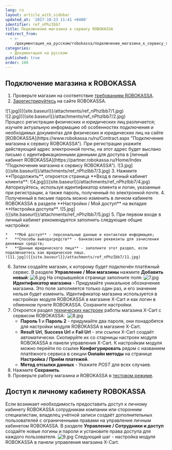 ```yaml
---
lang: ru
layout: article_with_sidebar
updated_at: '2017-10-23 11:41 +0400'
identifier: ref_nPhzIbb7
title: Подключение магазина к сервису ROBOKASSA
redirect_from:
  - >-
    /документация_на_русском/robokassa/подключение_магазина_к_сервису_robokassa.html
categories:
  - Документация на русском
published: true
order: 100
---
```



## Подключение магазина к ROBOKASSA

1.  Проверьте магазин на соответствие [требованиям ROBOKASSA](https://www.robokassa.ru/ru/Requirements.aspx "Подключение магазина к сервису ROBOKASSA"). 
2.  [Зарегистрируйтесь](https://partner.robokassa.ru/Reg/Register?culture=ru) на сайте ROBOKASSA.
    <div class="ui stackable two column grid">
  <div class="column" markdown="span">![1.jpg]({{site.baseurl}}/attachments/ref_nPhzIbb7/1.jpg)
</div>
  <div class="column" markdown="span">![2.jpg]({{site.baseurl}}/attachments/ref_nPhzIbb7/2.jpg)
</div>
</div>
Процесс регистрации физических и юридических лиц различается; изучите актуальную информацию об особенностях подключения и необходимых документах для физических и юридических лиц на сайте [ROBOKASSA](https://www.robokassa.ru/ru/Contract.aspx "Подключение магазина к сервису ROBOKASSA").
При регистрации укажите действующий адрес электронной почты, на этот адрес будет выслано письмо c идентификационными данными для доступа в [личный кабинет ROBOKASSA](https://partner.robokassa.ru/Home/Index "Подключение магазина к сервису ROBOKASSA"). 
![3.jpg]({{site.baseurl}}/attachments/ref_nPhzIbb7/3.jpg)
3.  Нажмите **Продолжить**, откроется страница **Вход в личный кабинет клиента**:
    ![4.jpg]({{site.baseurl}}/attachments/ref_nPhzIbb7/4.jpg)
    Авторизуйтесь, используя идентификатор клиента и логин, указанные при регистрации, а также пароль, полученный по электронной почте.
4.  Полученный в письме пароль можно изменить в личном кабинете ROBOKASSA в разделе **Настройки / Мой доступ** на вкладке **Настройка доступа**.
![5.jpg]({{site.baseurl}}/attachments/ref_nPhzIbb7/5.jpg)
5.  При первом входе в личный кабинет рекомендуется заполнить следующие общие настройки:

    *   **Мой доступ** - персональные данные и контактная информация;
    *   **Способы выводасредств** - банковские реквизиты для зачисления денежных средств;
    *   **Данные юридического лица** - заполните этот раздел, если подключаетесь как юридическое лицо.
    ![11.jpg]({{site.baseurl}}/attachments/ref_nPhzIbb7/11.jpg)
6.  Затем создайте магазин, к которому будет подключён платёжный сервис. В разделе **Управление / Мои магазины** нажмите **Добавить новый**:
    ![6.jpg]({{site.baseurl}}/attachments/ref_nPhzIbb7/6.jpg)
    На открывшейся странице заполните поля:
    ![7.jpg]({{site.baseurl}}/attachments/ref_nPhzIbb7/7.jpg)
    **Идентификатор магазина** - Придумайте уникальное обозначение магазина. Это поле заполняется только один раз, и его значение нельзя будет изменить. Идентификатор магазина используется в настройках модуля ROBOKASSA в магазине X-Cart и как логин в обменном пункте ROBOKASSA. Сохраните настройки.
7.  Откроется раздел [технических настроек](https://docs.robokassa.ru/#1160 "Подключение магазина к сервису ROBOKASSA") работы магазина X-Cart с сервисом ROBOKASSA: 
        ![8.jpg]({{site.baseurl}}/attachments/ref_nPhzIbb7/8.jpg)
    *   **Пароль 1** и **Пароль 2** - придумайте два пароля, они понадобятся для настройки модуля ROBOKASSA в магазине X-Cart.
    *   **Result Url**, **Success Url** и **Fail Url** - эти ссылки X-Cart создаёт автоматически. Скопируйте их со старницы настроек модуля ROBOKASSA в панели управления X-Cart. К настройкам модуля можно перейти по ссылке **Конфигурировать** рядом с названием платёжного сервиса в секции **Онлайн методы** на странице **Настройка / Приём платежей**.
    *   **Метод отсылки данных** - Укажите _POST_ для всех случаев.
8.  Нажмите **Сохранить**.
9. Проверьте работу магазина и ROBOKASSA в [тестовом режиме](https://docs.robokassa.ru/#2387 "Подключение магазина к сервису ROBOKASSA").

## Доступ к личному кабинету ROBOKASSA

Если возникает необходимость предоставить доступ к личному кабинету ROBOKASSA сотрудникам компании или сторонним специалистам, владелец учётной записи создаёт дополнительных пользователей с ограниченными правами на управление личным кабинетом ROBOKASSA. В разделе **Управление / Сотрудники и доступ** создайте новые логины и пароли и установите права доступа для каждого пользователя.
![9.jpg]({{site.baseurl}}/attachments/ref_nPhzIbb7/9.jpg)
Следующий шаг - настройка модуля ROBOKASSA в панели управления магазина X-Cart.
